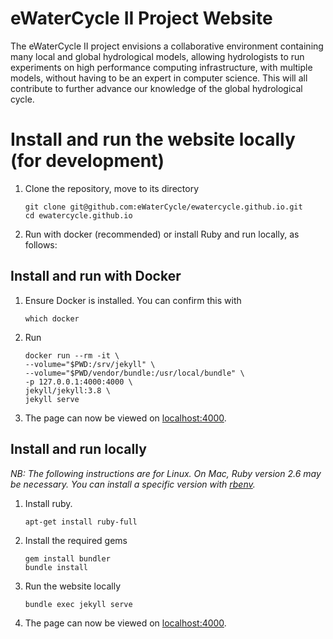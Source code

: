 # eWaterCycle II Project Website

The eWaterCycle II project envisions a collaborative environment containing
many local and global hydrological models, allowing hydrologists to run
experiments on high performance computing infrastructure, with multiple
models, without having to be an expert in computer science. This will all
contribute to further advance our knowledge of the global hydrological
cycle.

# Install and run the website locally (for development)

1. Clone the repository, move to its directory
    ```
    git clone git@github.com:eWaterCycle/ewatercycle.github.io.git
    cd ewatercycle.github.io
    ```
1. Run with docker (recommended) or install Ruby and run locally, as follows:

## Install and run with Docker

1. Ensure Docker is installed. You can confirm this with
    ```
    which docker
    ```
1. Run
    ```
    docker run --rm -it \
    --volume="$PWD:/srv/jekyll" \
    --volume="$PWD/vendor/bundle:/usr/local/bundle" \
    -p 127.0.0.1:4000:4000 \
    jekyll/jekyll:3.8 \
    jekyll serve
    ```
1. The page can now be viewed on [localhost:4000](http://localhost:4000/).

## Install and run locally

_NB: The following instructions are for Linux.
On Mac, Ruby version 2.6 may be necessary. You can install a specific version
with [rbenv](https://github.com/rbenv/rbenv)._

1. Install ruby.
    ```
    apt-get install ruby-full
    ```
1. Install the required gems
    ```
    gem install bundler
    bundle install
    ```
1. Run the website locally
    ```
    bundle exec jekyll serve
    ```
1. The page can now be viewed on [localhost:4000](http://localhost:4000/).
